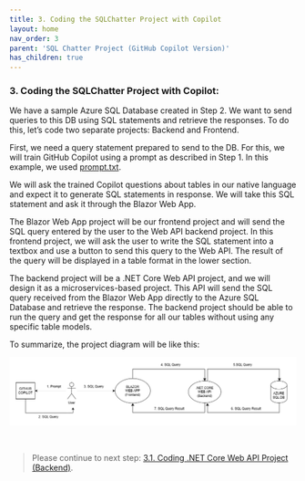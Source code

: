 ```yaml
---
title: 3. Coding the SQLChatter Project with Copilot
layout: home
nav_order: 3
parent: 'SQL Chatter Project (GitHub Copilot Version)'
has_children: true
---
```


### 3. Coding the SQLChatter Project with Copilot:

We have a sample Azure SQL Database created in Step 2. We want to send queries to this DB using SQL statements and retrieve the responses. To do this, let’s code two separate projects: Backend and Frontend.

First, we need a query statement prepared to send to the DB. For this, we will train GitHub Copilot using a prompt as described in Step 1. In this example, we used [prompt.txt](https://github.com/241/ghcopilotdemo/blob/main/prompts/prompt.txt). 

We will ask the trained Copilot questions about tables in our native language and expect it to generate SQL statements in response. We will take this SQL statement and ask it through the Blazor Web App.

The Blazor Web App project will be our frontend project and will send the SQL query entered by the user to the Web API backend project. In this frontend project, we will ask the user to write the SQL statement into a textbox and use a button to send this query to the Web API. The result of the query will be displayed in a table format in the lower section.

The backend project will be a .NET Core Web API project, and we will design it as a microservices-based project. This API will send the SQL query received from the Blazor Web App directly to the Azure SQL Database and retrieve the response. The backend project should be able to run the query and get the response for all our tables without using any specific table models.

To summarize, the project diagram will be like this:

![ProjectDiagram](./CopilotImages/ProjectDiagram.png)

 &nbsp;
> Please continue to next step: [3.1. Coding .NET Core Web API Project (Backend)](https://241.github.io/ghcopilotdemo/SQLChatter_GitHubCopilot/010301_CodingBackend.html).